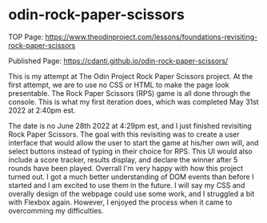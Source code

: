 # odin-rock-paper-scissors

TOP Page: https://www.theodinproject.com/lessons/foundations-revisiting-rock-paper-scissors 

Published Page: https://cdanti.github.io/odin-rock-paper-scissors/

This is my attempt at The Odin Project Rock Paper Scissors project. At the first attempt, we are to use no CSS or HTML to make the page look presentable. The Rock Paper Scissors (RPS) game is all done through the console. This is what my first iteration does, which was completed May 31st 2022 at 2:40pm est.


The date is no June 28th 2022 at 4:29pm est, and I just finished revisiting Rock Paper Scissors. The goal with this revisiting was to create a user interface that would allow the user to start the game at his/her own will, and select buttons instead of typing in their choice for RPS. This UI would also include a score tracker, results display, and declare the winner after 5 rounds have been played. Overrall I'm very happy with how this project turned out. I got a much better understanding of DOM events than before I started and I am excited to use them in the future. I will say my CSS and overally design of the webpage could use some work, and I struggled a bit with Flexbox again. However, I enjoyed the process when it came to overcomming my difficulties.
